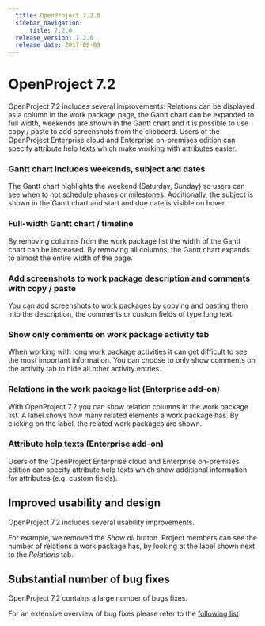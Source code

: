 ```yaml
---
  title: OpenProject 7.2.0
  sidebar_navigation:
      title: 7.2.0
  release_version: 7.2.0
  release_date: 2017-08-09
---
```



# OpenProject 7.2

OpenProject 7.2 includes several improvements: Relations can be
displayed as a column in the work package page, the Gantt chart can be
expanded to full width, weekends are shown in the Gantt chart and it is
possible to use copy / paste to add screenshots from the clipboard.
Users of the OpenProject Enterprise cloud and Enterprise on-premises edition can specify attribute
help texts which make working with attributes easier.

### Gantt chart includes weekends, subject and dates

The Gantt chart highlights the weekend (Saturday, Sunday) so users can
see when to not schedule phases or milestones. Additionally, the subject
is shown in the Gantt chart and start and due date is visible on hover.



### Full-width Gantt chart / timeline

By removing columns from the work package list the width of the Gantt
chart can be increased. By removing all columns, the Gantt chart expands
to almost the entire width of the page.



### Add screenshots to work package description and comments with copy / paste

You can add screenshots to work packages by copying and pasting them
into the description, the comments or custom fields of type long text.



### Show only comments on work package activity tab

When working with long work package activities it can get difficult to
see the most important information. You can choose to only show comments
on the activity tab to hide all other activity entries.



### Relations in the work package list (Enterprise add-on)

With OpenProject 7.2 you can show relation columns in the work package
list. A label shows how many related elements a work package has. By
clicking on the label, the related work packages are shown.



### Attribute help texts (Enterprise add-on)

Users of the OpenProject Enterprise cloud and Enterprise on-premises edition can specify attribute
help texts which show additional information for attributes (e.g. custom
fields).



## Improved usability and design

OpenProject 7.2 includes several usability improvements.

For example, we removed the *Show all* button. Project
members can see the number of relations a work package has, by looking
at the label shown next to the *Relations* tab.

## Substantial number of bug fixes

OpenProject 7.2 contains a large number of bugs fixes.

For an extensive overview of bug fixes please refer to the [following
list](https://community.openproject.com/projects/openproject/work_packages?query_props=%7B%22c%22:%5B%22id%22,%22subject%22,%22type%22,%22status%22,%22assignee%22%5D,%22tzl%22:%22days%22,%22hi%22:true,%22t%22:%22parent:desc%22,%22f%22:%5B%7B%22n%22:%22version%22,%22o%22:%22%253D%22,%22v%22:%5B%22824%22%5D%7D,%7B%22n%22:%22type%22,%22o%22:%22%253D%22,%22v%22:%5B%221%22%5D%7D,%7B%22n%22:%22subprojectId%22,%22o%22:%22*%22,%22v%22:%5B%5D%7D%5D,%22pa%22:1,%22pp%22:20%7D).


